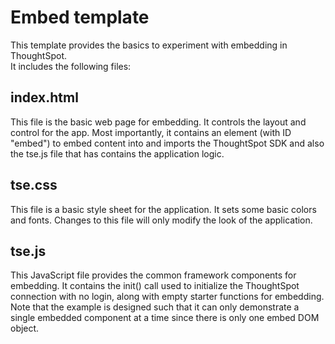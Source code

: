 # Embed template

This template provides the basics to experiment with embedding in ThoughtSpot.  
It includes the following files:

## index.html
  
This file is the basic web page for embedding.  It controls the layout and control for the app.  Most importantly, it contains an element (with ID "embed") to embed content into and imports the ThoughtSpot SDK and also the tse.js file that has contains the application logic. 

## tse.css

This file is a basic style sheet for the application.  It sets some basic colors and fonts.  Changes to this file will only modify the look of the application.

## tse.js

This JavaScript file provides the common framework components for embedding.  It contains the init() call used to initialize the ThoughtSpot connection with no login, along with empty starter functions for embedding.  Note that the example is designed such that it can only demonstrate a single embedded component at a time since there is only one embed DOM object.
